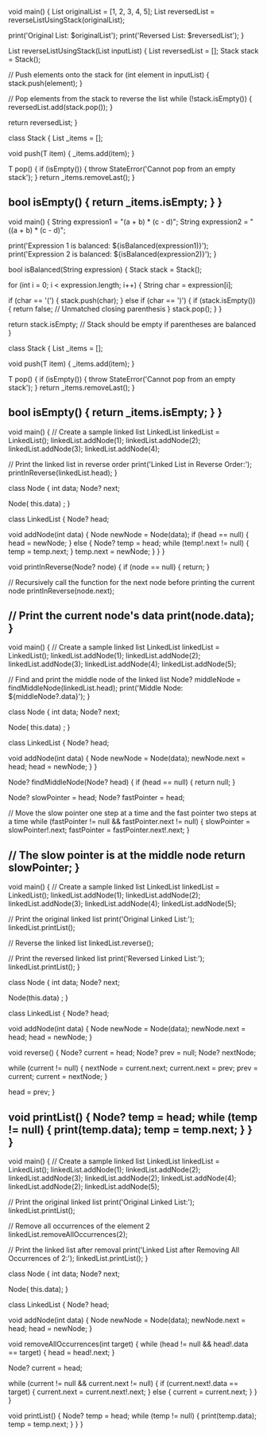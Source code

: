 void main() {
List<int> originalList = [1, 2, 3, 4, 5];
List<int> reversedList = reverseListUsingStack(originalList);

print('Original List: $originalList');
print('Reversed List: $reversedList');
}

List<int> reverseListUsingStack(List<int> inputList) {
List<int> reversedList = [];
Stack<int> stack = Stack();

// Push elements onto the stack
for (int element in inputList) {
stack.push(element);
}

// Pop elements from the stack to reverse the list
while (!stack.isEmpty()) {
reversedList.add(stack.pop());
}

return reversedList;
}

class Stack<T> {
List<T> _items = [];

void push(T item) {
_items.add(item);
}

T pop() {
if (isEmpty()) {
throw StateError('Cannot pop from an empty stack');
}
return _items.removeLast();
}

bool isEmpty() {
return _items.isEmpty;
}
}
-------------------------------------------------
void main() {
String expression1 = "(a + b) * (c - d)";
String expression2 = "((a + b) * (c - d)";

print('Expression 1 is balanced: ${isBalanced(expression1)}');
print('Expression 2 is balanced: ${isBalanced(expression2)}');
}

bool isBalanced(String expression) {
Stack<String> stack = Stack();

for (int i = 0; i < expression.length; i++) {
String char = expression[i];

if (char == '(') {
stack.push(char);
} else if (char == ')') {
if (stack.isEmpty()) {
return false; // Unmatched closing parenthesis
}
stack.pop();
}
}

return stack.isEmpty; // Stack should be empty if parentheses are balanced
}

class Stack<T> {
List<T> _items = [];

void push(T item) {
_items.add(item);
}

T pop() {
if (isEmpty()) {
throw StateError('Cannot pop from an empty stack');
}
return _items.removeLast();
}

bool isEmpty() {
return _items.isEmpty;
}
}
---------------------------------------------
void main() {
// Create a sample linked list
LinkedList linkedList = LinkedList();
linkedList.addNode(1);
linkedList.addNode(2);
linkedList.addNode(3);
linkedList.addNode(4);

// Print the linked list in reverse order
print('Linked List in Reverse Order:');
printInReverse(linkedList.head);
}

class Node {
int data;
Node? next;

Node( this.data) ;
}

class LinkedList {
Node? head;

void addNode(int data) {
Node newNode = Node(data);
if (head == null) {
head = newNode;
} else {
Node? temp = head;
while (temp!.next != null) {
temp = temp.next;
}
temp.next = newNode;
}
}
}

void printInReverse(Node? node) {
if (node == null) {
return;
}

// Recursively call the function for the next node before printing the current node
printInReverse(node.next);

// Print the current node's data
print(node.data);
}
--------------------------------------------
void main() {
// Create a sample linked list
LinkedList linkedList = LinkedList();
linkedList.addNode(1);
linkedList.addNode(2);
linkedList.addNode(3);
linkedList.addNode(4);
linkedList.addNode(5);

// Find and print the middle node of the linked list
Node? middleNode = findMiddleNode(linkedList.head);
print('Middle Node: ${middleNode?.data}');
}

class Node {
int data;
Node? next;

Node( this.data) ;
}

class LinkedList {
Node? head;

void addNode(int data) {
Node newNode = Node(data);
newNode.next = head;
head = newNode;
}
}

Node? findMiddleNode(Node? head) {
if (head == null) {
return null;
}

Node? slowPointer = head;
Node? fastPointer = head;

// Move the slow pointer one step at a time and the fast pointer two steps at a time
while (fastPointer != null && fastPointer.next != null) {
slowPointer = slowPointer!.next;
fastPointer = fastPointer.next!.next;
}

// The slow pointer is at the middle node
return slowPointer;
}
---------------------------------------
void main() {
// Create a sample linked list
LinkedList linkedList = LinkedList();
linkedList.addNode(1);
linkedList.addNode(2);
linkedList.addNode(3);
linkedList.addNode(4);
linkedList.addNode(5);

// Print the original linked list
print('Original Linked List:');
linkedList.printList();

// Reverse the linked list
linkedList.reverse();

// Print the reversed linked list
print('Reversed Linked List:');
linkedList.printList();
}

class Node {
int data;
Node? next;

Node(this.data) ;
}

class LinkedList {
Node? head;

void addNode(int data) {
Node newNode = Node(data);
newNode.next = head;
head = newNode;
}

void reverse() {
Node? current = head;
Node? prev = null;
Node? nextNode;

while (current != null) {
nextNode = current.next;
current.next = prev;
prev = current;
current = nextNode;
}

head = prev;
}

void printList() {
Node? temp = head;
while (temp != null) {
print(temp.data);
temp = temp.next;
}
}
}
-------------------------------------
void main() {
// Create a sample linked list
LinkedList linkedList = LinkedList();
linkedList.addNode(1);
linkedList.addNode(2);
linkedList.addNode(3);
linkedList.addNode(2);
linkedList.addNode(4);
linkedList.addNode(2);
linkedList.addNode(5);

// Print the original linked list
print('Original Linked List:');
linkedList.printList();

// Remove all occurrences of the element 2
linkedList.removeAllOccurrences(2);

// Print the linked list after removal
print('Linked List after Removing All Occurrences of 2:');
linkedList.printList();
}

class Node {
int data;
Node? next;

Node( this.data);
}

class LinkedList {
Node? head;

void addNode(int data) {
Node newNode = Node(data);
newNode.next = head;
head = newNode;
}

void removeAllOccurrences(int target) {
while (head != null && head!.data == target) {
head = head!.next;
}

Node? current = head;

while (current != null && current.next != null) {
if (current.next!.data == target) {
current.next = current.next!.next;
} else {
current = current.next;
}
}
}

void printList() {
Node? temp = head;
while (temp != null) {
print(temp.data);
temp = temp.next;
}
}
}
